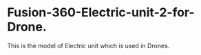 # Fusion-360-Electric-unit-2-for-Drone.
This is the model of Electric unit which is used in Drones.
